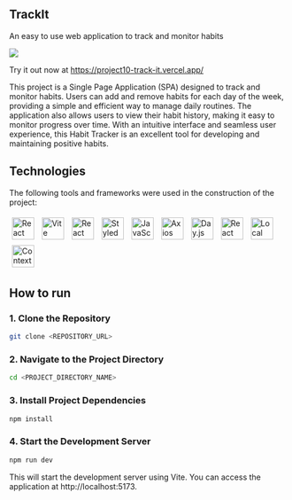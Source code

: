 ## TrackIt

An easy to use web application to track and monitor habits

<img src="/src/assests/showing.gif" />

Try it out now at https://project10-track-it.vercel.app/

This project is a Single Page Application (SPA) designed to track and monitor habits. Users can add and remove habits for each day of the week, providing a simple and efficient way to manage daily routines. The application also allows users to view their habit history, making it easy to monitor progress over time. With an intuitive interface and seamless user experience, this Habit Tracker is an excellent tool for developing and maintaining positive habits.

## Technologies
The following tools and frameworks were used in the construction of the project:<br>
<p>
    <img style='margin: 5px;' src="https://img.shields.io/badge/React-20232a?style=for-the-badge&logo=react&logoColor=61DAFB" height="40" alt="React logo" />
    <img style='margin: 5px;' src="https://img.shields.io/badge/Vite-646CFF?style=for-the-badge&logo=vite&logoColor=white" height="40" alt="Vite logo" />
    <img style='margin: 5px;' src="https://img.shields.io/badge/React_Router-CA4245?style=for-the-badge&logo=react-router&logoColor=white" height="40" alt="React Router logo" />
    <img style='margin: 5px;' src="https://img.shields.io/badge/styled--components-DB7093?style=for-the-badge&logo=styled-components&logoColor=white" height="40" alt="Styled Components logo" />
    <img style='margin: 5px;' src="https://img.shields.io/badge/JavaScript-F7DF1E?style=for-the-badge&logo=javascript&logoColor=black" height="40" alt="JavaScript logo" />
    <img style='margin: 5px;' src="https://img.shields.io/badge/Axios-007ACC?style=for-the-badge&logo=axios&logoColor=white" height="40" alt="Axios logo" />
    <img style='margin: 5px;' src="https://img.shields.io/badge/Day.js-FF5F5F?style=for-the-badge&logo=day.js&logoColor=white" height="40" alt="Day.js logo" />
    <img style='margin: 5px;' src="https://img.shields.io/badge/React_Calendar-3A3A3A?style=for-the-badge&logo=react-calendar&logoColor=white" height="40" alt="React Calendar logo" />
    <img style='margin: 5px;' src="https://img.shields.io/badge/Local_Storage-8B0000?style=for-the-badge&logo=local-storage&logoColor=white" height="40" alt="Local Storage logo" />
    <img style='margin: 5px;' src="https://img.shields.io/badge/Context_API-3DDC84?style=for-the-badge&logo=context-api&logoColor=white" height="40" alt="Context API logo" />
</p>

## How to run

### 1. Clone the Repository

```bash
git clone <REPOSITORY_URL>
```

### 2. Navigate to the Project Directory

```bash
cd <PROJECT_DIRECTORY_NAME>
```

### 3. Install Project Dependencies

```bash
npm install
```

### 4. Start the Development Server

```bash
npm run dev
```
This will start the development server using Vite. You can access the application at http://localhost:5173.